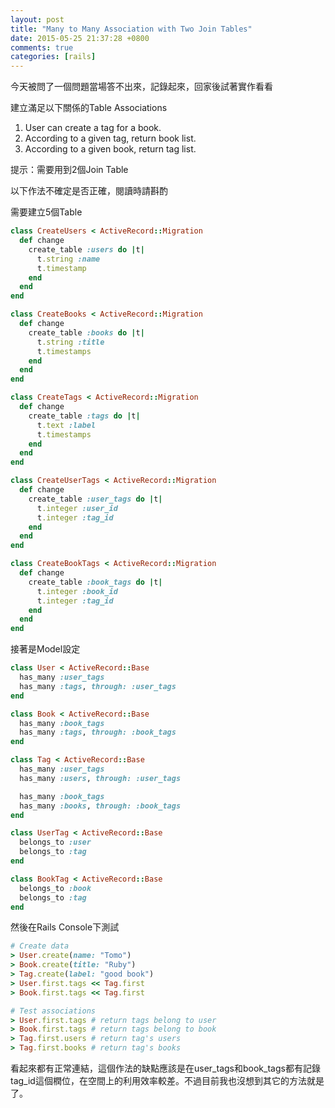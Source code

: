 ```yaml
---
layout: post
title: "Many to Many Association with Two Join Tables"
date: 2015-05-25 21:37:28 +0800
comments: true
categories: [rails]
---
```


今天被問了一個問題當場答不出來，記錄起來，回家後試著實作看看

建立滿足以下關係的Table Associations

1. User can create a tag for a book.
2. According to a given tag, return book list.
3. According to a given book, return tag list.

提示：需要用到2個Join Table

以下作法不確定是否正確，閱讀時請斟酌

需要建立5個Table

```ruby Users
class CreateUsers < ActiveRecord::Migration
  def change
    create_table :users do |t|
      t.string :name
      t.timestamp
    end
  end
end
```

```ruby Books
class CreateBooks < ActiveRecord::Migration
  def change
    create_table :books do |t|
      t.string :title
      t.timestamps
    end
  end
end
```

```ruby Tags
class CreateTags < ActiveRecord::Migration
  def change
    create_table :tags do |t|
      t.text :label
      t.timestamps
    end
  end
end
```

```ruby UserTags
class CreateUserTags < ActiveRecord::Migration
  def change
    create_table :user_tags do |t|
      t.integer :user_id
      t.integer :tag_id
    end
  end
end
```

```ruby BookTags
class CreateBookTags < ActiveRecord::Migration
  def change
    create_table :book_tags do |t|
      t.integer :book_id
      t.integer :tag_id
    end
  end
end
```

接著是Model設定

```ruby User
class User < ActiveRecord::Base
  has_many :user_tags
  has_many :tags, through: :user_tags
end
```

```ruby Book
class Book < ActiveRecord::Base
  has_many :book_tags
  has_many :tags, through: :book_tags
end
```

```ruby Tag
class Tag < ActiveRecord::Base
  has_many :user_tags
  has_many :users, through: :user_tags

  has_many :book_tags
  has_many :books, through: :book_tags
end
```

```ruby UserTag
class UserTag < ActiveRecord::Base
  belongs_to :user
  belongs_to :tag
end
```

```ruby BookTag
class BookTag < ActiveRecord::Base
  belongs_to :book
  belongs_to :tag
end
```

然後在Rails Console下測試

```ruby
# Create data
> User.create(name: "Tomo")
> Book.create(title: "Ruby")
> Tag.create(label: "good book")
> User.first.tags << Tag.first
> Book.first.tags << Tag.first

# Test associations
> User.first.tags # return tags belong to user
> Book.first.tags # return tags belong to book
> Tag.first.users # return tag's users
> Tag.first.books # return tag's books
```

看起來都有正常連結，這個作法的缺點應該是在user_tags和book_tags都有記錄tag_id這個橍位，在空間上的利用效率較差。不過目前我也沒想到其它的方法就是了。

